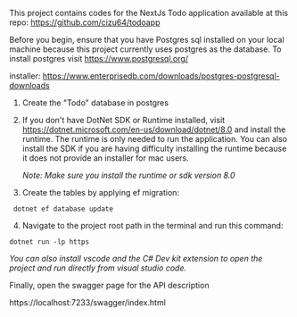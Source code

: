 This project contains codes for the NextJs Todo application available at this repo: https://github.com/cizu64/todoapp 

Before you begin, ensure that you have Postgres sql installed on your local machine because this project currently uses postgres as the database. To install postgres visit https://www.postgresql.org/ 

installer: https://www.enterprisedb.com/downloads/postgres-postgresql-downloads

1. Create the "Todo" database in postgres
   
2. If you don't have DotNet SDK or Runtime installed, visit https://dotnet.microsoft.com/en-us/download/dotnet/8.0 and install the runtime. The runtime is only needed to run the application. You can also install the SDK if you are having difficulty installing the runtime because it does not provide an installer for mac users.

   <i>Note: Make sure you install the runtime or sdk version 8.0</i>

3. Create the tables by applying ef migration:

```
 dotnet ef database update
```
   
4. Navigate to the project root path in the terminal and run this command:

```
dotnet run -lp https 
```

<i>You can also install vscode and the C# Dev kit extension to open the project and run directly from visual studio code.</i>

Finally, open the swagger page for the API description

https://localhost:7233/swagger/index.html


